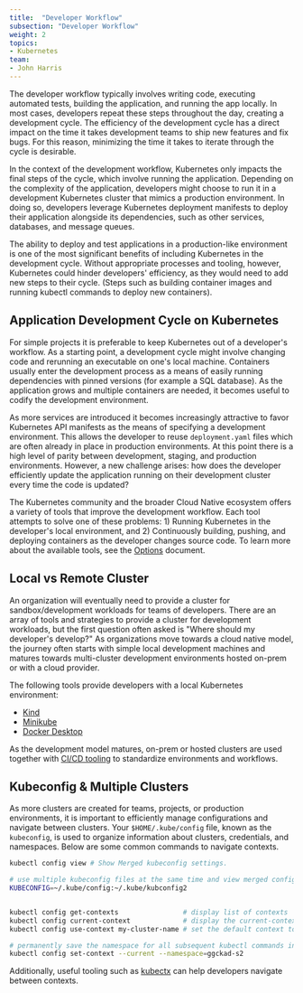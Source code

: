 ```yaml
---
title:  "Developer Workflow"
subsection: "Developer Workflow"
weight: 2
topics:
- Kubernetes
team:
- John Harris
---
```


The developer workflow typically involves writing code, executing automated
tests, building the application, and running the app locally. In most cases,
developers repeat these steps throughout the day, creating a development cycle.
The efficiency of the development cycle has a direct impact on the time it takes
development teams to ship new features and fix bugs. For this reason, minimizing
the time it takes to iterate through the cycle is desirable.

In the context of the development workflow, Kubernetes only impacts the final
steps of the cycle, which involve running the application. Depending on the
complexity of the application, developers might choose to run it in a
development Kubernetes cluster that mimics a production environment. In doing
so, developers leverage Kubernetes deployment manifests to deploy their
application alongside its dependencies, such as other services, databases, and
message queues.

The ability to deploy and test applications in a production-like environment is
one of the most significant benefits of including Kubernetes in the development
cycle. Without appropriate processes and tooling, however, Kubernetes could
hinder developers' efficiency, as they would need to add new steps to their
cycle. (Steps such as building container images and running kubectl commands to
deploy new containers).

## Application Development Cycle on Kubernetes

For simple projects it is preferable to keep Kubernetes out of a developer's
workflow. As a starting point, a development cycle might involve changing code
and rerunning an executable on one's local machine. Containers usually enter the
development process as a means of easily running dependencies with pinned
versions (for example a SQL database). As the application grows and multiple
containers are needed, it becomes useful to codify the development environment.

As more services are introduced it becomes increasingly attractive to favor
Kubernetes API manifests as the means of specifying a development environment.
This allows the developer to reuse `deployment.yaml` files which are often
already in place in production environments. At this point there is a high level
of parity between development, staging, and production environments. However, a
new challenge arises: how does the developer efficiently update the application
running on their development cluster every time the code is updated? 

The Kubernetes community and the broader Cloud Native ecosystem offers a variety
of tools that improve the development workflow. Each tool attempts to solve one
of these problems: 1) Running Kubernetes in the developer's local environment,
and 2) Continuously building, pushing, and deploying containers as the developer
changes source code. To learn more about the available tools, see the
[Options](../tooling-and-approaches) document.

## Local vs Remote Cluster

An organization will eventually need to provide a cluster for
sandbox/development workloads for teams of developers. There are an array of
tools and strategies to provide a cluster for development workloads, but the
first question often asked is "Where should my developer's develop?" As
organizations move towards a cloud native model, the journey often starts with
simple local development machines and matures towards multi-cluster development
environments hosted on-prem or with a cloud provider.

The following tools provide developers with a local Kubernetes environment:

- [Kind](https://kind.sigs.k8s.io/)
- [Minikube](https://kubernetes.io/docs/tasks/tools/install-minikube/)
- [Docker Desktop](https://www.docker.com/products/docker-desktop)

As the development model matures, on-prem or hosted clusters are used together
with [CI/CD tooling](../deployment-and-lifecycle/tooling-and-approaches.md) to
standardize environments and workflows.

## Kubeconfig & Multiple Clusters

As more clusters are created for teams, projects, or production environments, it
is important to efficiently manage configurations and navigate between clusters.
Your `$HOME/.kube/config` file, known as the `kubeconfig`, is used to organize
information about clusters, credentials, and namespaces. Below are some common
commands to navigate contexts.

```sh
kubectl config view # Show Merged kubeconfig settings.

# use multiple kubeconfig files at the same time and view merged config
KUBECONFIG=~/.kube/config:~/.kube/kubconfig2 


kubectl config get-contexts                # display list of contexts 
kubectl config current-context             # display the current-context
kubectl config use-context my-cluster-name # set the default context to my-cluster-name

# permanently save the namespace for all subsequent kubectl commands in that context.
kubectl config set-context --current --namespace=ggckad-s2
```

Additionally, useful tooling such as
[kubectx](https://github.com/ahmetb/kubectx) can help developers navigate
between contexts.
